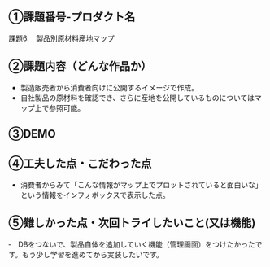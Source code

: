 ## ①課題番号-プロダクト名

課題6.　製品別原材料産地マップ

## ②課題内容（どんな作品か）

- 製造販売者から消費者向けに公開するイメージで作成。
- 自社製品の原材料を確認でき、さらに産地を公開しているものについてはマップ上で参照可能。

## ③DEMO



## ④工夫した点・こだわった点

- 消費者からみて「こんな情報がマップ上でプロットされていると面白いな」という情報をインフォボックスで表示した点。
  

## ⑤難しかった点・次回トライしたいこと(又は機能)
‐　DBをつないで、製品自体を追加していく機能（管理画面）をつけたかったです。もう少し学習を進めてから実装したいです。
